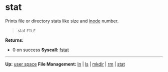 # stat

Prints file or directory stats like size and [inode](../../kernel/file_system/inode.md) number.

> stat `FILE`


**Returns:**
- 0 on success
**Syscall:** [fstat](../../kernel/syscalls/fstat.md)

---
**Up:** [user space](../userspace.md)
**File Management:** [ln](ln.md) | [ls](ls.md) | [mkdir](mkdir.md) | [rm](rm.md) | [stat](stat.md)
